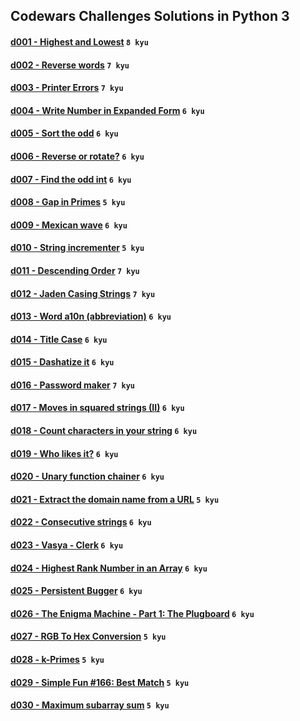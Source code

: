 ## Codewars Challenges Solutions in Python 3

#### [d001 - Highest and Lowest](./d001) `8 kyu`
#### [d002 - Reverse words](./d002) `7 kyu`
#### [d003 - Printer Errors](./d003) `7 kyu`
#### [d004 - Write Number in Expanded Form](./d004) `6 kyu`
#### [d005 - Sort the odd](./d005) `6 kyu`
#### [d006 - Reverse or rotate?](./d006) `6 kyu`
#### [d007 - Find the odd int](./d007) `6 kyu`
#### [d008 - Gap in Primes](./d008) `5 kyu`
#### [d009 - Mexican wave](./d009) `6 kyu`
#### [d010 - String incrementer](./d010) `5 kyu`
#### [d011 - Descending Order](./d011) `7 kyu`
#### [d012 - Jaden Casing Strings](./d012) `7 kyu`
#### [d013 - Word a10n (abbreviation)](./d013) `6 kyu`
#### [d014 - Title Case](./d014) `6 kyu`
#### [d015 - Dashatize it](./d015) `6 kyu`
#### [d016 - Password maker](./d016) `7 kyu`
#### [d017 - Moves in squared strings (II)](./d017) `6 kyu`
#### [d018 - Count characters in your string](./d018) `6 kyu`
#### [d019 - Who likes it?](./d019) `6 kyu`
#### [d020 - Unary function chainer](./d020) `6 kyu`
#### [d021 - Extract the domain name from a URL](./d021) `5 kyu`
#### [d022 - Consecutive strings](./d022) `6 kyu`
#### [d023 - Vasya - Clerk](./d023) `6 kyu`
#### [d024 - Highest Rank Number in an Array](./d024) `6 kyu`
#### [d025 - Persistent Bugger](./d025) `6 kyu`
#### [d026 - The Enigma Machine - Part 1: The Plugboard](./d026) `6 kyu`
#### [d027 - RGB To Hex Conversion](./d027) `5 kyu`
#### [d028 - k-Primes](./d028) `5 kyu`
#### [d029 - Simple Fun #166: Best Match](./d029) `5 kyu`
#### [d030 - Maximum subarray sum](./d030) `5 kyu`
